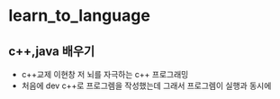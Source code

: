 # learn_to_language
c++,java 배우기
--------------
* c++교제 이현창 저 뇌를 자극하는 c++ 프로그래밍
* 처음에 dev c++로 프로그렘을 작성했는데 그래서 프로그렘이 실행과 동시에 
